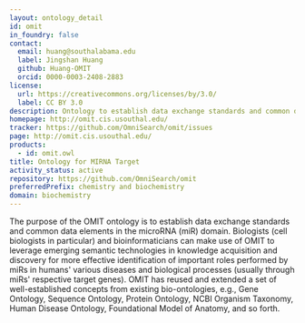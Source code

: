 ```yaml
---
layout: ontology_detail
id: omit
in_foundry: false
contact:
  email: huang@southalabama.edu
  label: Jingshan Huang
  github: Huang-OMIT
  orcid: 0000-0003-2408-2883
license:
  url: https://creativecommons.org/licenses/by/3.0/
  label: CC BY 3.0
description: Ontology to establish data exchange standards and common data elements in the microRNA (miR) domain
homepage: http://omit.cis.usouthal.edu/
tracker: https://github.com/OmniSearch/omit/issues
page: http://omit.cis.usouthal.edu/
products:
  - id: omit.owl
title: Ontology for MIRNA Target
activity_status: active
repository: https://github.com/OmniSearch/omit
preferredPrefix: chemistry and biochemistry
domain: biochemistry
---
```


The purpose of the OMIT ontology is to establish data exchange standards and common data elements in the microRNA (miR) domain. Biologists (cell biologists in particular) and bioinformaticians can make use of OMIT to leverage emerging semantic technologies in knowledge acquisition and discovery for more effective identification of important roles performed by miRs in humans' various diseases and biological processes (usually through miRs' respective target genes). OMIT has reused and extended a set of well-established concepts from existing bio-ontologies, e.g., Gene Ontology, Sequence Ontology, Protein Ontology, NCBI Organism Taxonomy, Human Disease Ontology, Foundational Model of Anatomy, and so forth.
